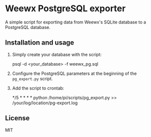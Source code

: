 Weewx PostgreSQL exporter
=========================

A simple script for exporting data from Weewx's SQLite database to a PostgreSQL database.


Installation and usage
----------------------

1. Simply create your database with the script:

    psql -d <your_database> -f weewx_pg.sql
    
2. Configure the PostgreSQL parameters at the beginning of the `pg_export.py` script.

3. Add the script to crontab:

    */5 * * * * python /home/pi/scripts/pg_export.py >> /your/log/location/pg-export.log


License
-------

MIT
